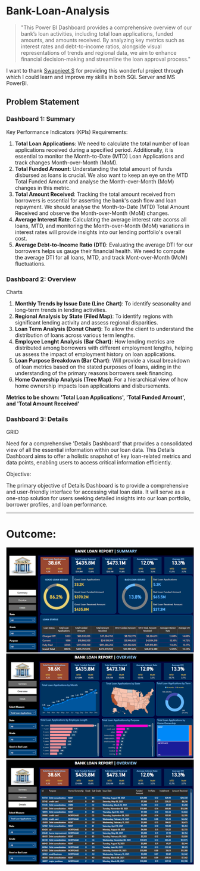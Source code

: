 # Bank-Loan-Analysis

>"This Power BI Dashboard provides a comprehensive overview of our bank’s loan activities, including total loan applications, funded amounts, and amounts received. By analyzing key metrics such as interest rates and debt-to-income ratios, alongside visual representations of trends and regional data, we aim to enhance financial decision-making and streamline the loan approval process."

I want to thank [Swapnjeet S](https://www.linkedin.com/in/swapnjeet-s-58a673273/) for providing this wonderful project through which I could learn and improve my skills in both SQL Server and MS PowerBI.
## Problem Statement

### Dashboard 1: Summary

Key Performance Indicators (KPIs) Requirements:

1. **Total Loan Applications**: We need to calculate the total number of loan applications received during a specified period. Additionally, it is essential to monitor the Month-to-Date (MTD) Loan Applications and track changes Month-over-Month (MoM).
2. **Total Funded Amount**: Understanding the total amount of funds disbursed as loans is crucial. We also want to keep an eye on the MTD Total Funded Amount and analyse the Month-over-Month (MoM) changes in this metric.
3. **Total Amount Received**: Tracking the total amount received from borrowers is essential for asserting the bank's cash flow and loan repayment. We should analyse the Month-to-Date (MTD) Total Amount Received and observe the Month-over-Month (MoM) changes.
4. **Average Interest Rate**: Calculating the average interest rate acorss all loans, MTD, and monitoring the Month-over-Month (MoM) variations in interest rates will provide insights into our lending portfolio's overall cost.
5. **Average Debt-to-Income Ratio (DTI)**: Evaluating the average DTI for our borrowers helps us gauge their financial health. We need to compute the average DTI for all loans, MTD, and track Mont-over-Month (MoM) fluctuations.

### Dashboard 2: Overview
Charts
1. **Monthly Trends by Issue Date (Line Chart)**: To identify seasonality and long-term trends in lending activities.
2. **Regional Analysis by State (Filed Map)**: To identify regions with significant lending activity and assess regional disparities.
3. **Loan Term Analysis (Donut Chart)**: To allow the client to understand the distribution of loans across various term lengths.
4. **Employee Lenght Analysis (Bar Chart)**: How lending metrics are distributed among borrowers with different employment lengths, helping us assess the impact of employment history on loan applications.
5. **Loan Purpose Breakdown (Bar Chart)**: Will provide a visual breakdown of loan metrics based on the stated purposes of loans, aiding in the understanding of the primary reasons borrowers seek financing.
6. **Home Ownership Analysis (Tree Map)**: For a hierarchical view of how home ownership impacts loan applications and disbursements.

**Metrics to be shown: 'Total Loan Applications', 'Total Funded Amount', and 'Total Amount Received'**

### Dashboard 3: Details
GRID

Need for a comprehensive 'Details Dashboard' that provides a consolidated view of all the essential information within our loan data. This Details Dashboard aims to offer a holistic snapshot of key loan-related metrics and data points, enabling users to access critical information efficiently.

Objective:

The primary objective of Details Dashboard is to provide a comprehensive and user-friendly interface for accessing vital loan data. It will serve as a one-stop solution for users seeking detailed insights into our loan portfolio, borrower profiles, and loan performance.

---
# Outcome:

<img src = https://github.com/Anuragbiotech/Bank-Loan-Analysis/blob/main/Screenshot%20(10).png alt = "Dashboard 1: Summary">


<img src = https://github.com/Anuragbiotech/Bank-Loan-Analysis/blob/main/Screenshot%20(11).png alt = "Dashboard 2: Overview">


<img src = https://github.com/Anuragbiotech/Bank-Loan-Analysis/blob/main/Screenshot%20(12).png alt = "Dashboard 3: Details">
